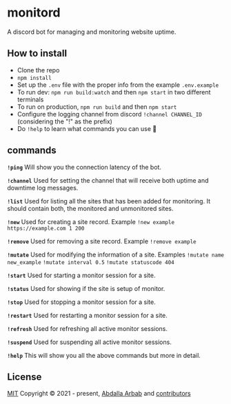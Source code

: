 # monitord
A discord bot for managing and monitoring website uptime.

## How to install
- Clone the repo
- `npm install`
- Set up the `.env` file with the proper info from the example `.env.example`
- To run dev: `npm run build:watch` and then `npm start` in two different terminals
- To run on production, `npm run build` and then `npm start`
- Configure the logging channel from discord `!channel CHANNEL_ID` (considering the "!" as the prefix)
- Do `!help` to learn what commands you can use :rocket:

## commands
**`!ping`**
Will show you the connection latency of the bot.

**`!channel`**
Used for setting the channel that will receive both uptime and downtime log messages.

**`!list`**
Used for listing all the sites that has been added for monitoring. It should contain both, the monitored and unmonitored sites.

**`!new`**
Used for creating a site record. Example `!new example https://example.com 1 200`

**`!remove`**
Used for removing a site record. Example `!remove example`

**`!mutate`**
Used for modifying the information of a site. Examples `!mutate name new_example` `!mutate interval 0.5` `!mutate statuscode 404`

**`!start`**
Used for starting a monitor session for a site.

**`!status`**
Used for showing if the site is setup of monitor.

**`!stop`**
Used for stopping a monitor session for a site.

**`!restart`**
Used for restarting a monitor session for a site.

**`!refresh`**
Used for refreshing all active monitor sessions.

**`!suspend`**
Used for suspending all active monitor sessions.

**`!help`**
This will show you all the above commands but more in detail.


## License
[MIT](https://github.com/the94air/monitord/blob/main/LICENSE) Copyright © 2021 - present, [Abdalla Arbab](https://abdalla.js.org) and [contributors](https://github.com/the94air/monitord/graphs/contributors)
